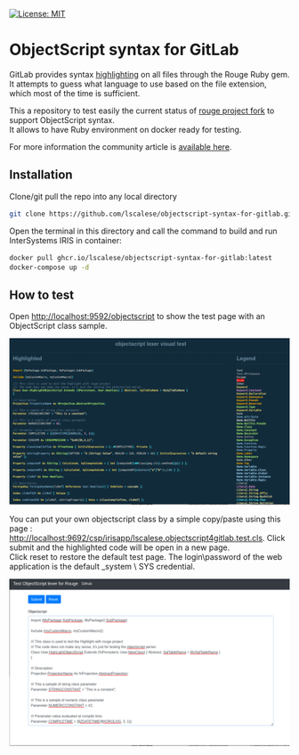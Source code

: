 [![License: MIT](https://img.shields.io/badge/License-MIT-blue.svg?style=flat&logo=AdGuard)](LICENSE)
# ObjectScript syntax for GitLab

GitLab provides syntax [highlighting](https://docs.gitlab.com/ee/user/project/highlighting.html) on all files through the Rouge Ruby gem. It attempts to guess what language to use based on the file extension, which most of the time is sufficient.  

This a repository to test easily the current status of [rouge project fork](https://github.com/lscalese/rouge/tree/objectscript) to support ObjectScript syntax.  
It allows to have Ruby environment on docker ready for testing.  


For more information the community article is [available here](https://community.intersystems.com/post/objectscript-syntax-gitlab).


## Installation

Clone/git pull the repo into any local directory

```bash
git clone https://github.com/lscalese/objectscript-syntax-for-gitlab.git
```

Open the terminal in this directory and call the command to build and run InterSystems IRIS in container:


```bash
docker pull ghcr.io/lscalese/objectscript-syntax-for-gitlab:latest
docker-compose up -d
```


## How to test

Open [http://localhost:9592/objectscript](http://localhost:9592/objectscript) to show the test page with an ObjectScript class sample.  

![](https://github.com/lscalese/objectscript-syntax-for-gitlab/blob/master/screen-1.png?raw=true)

You can put your own objectscript class by a simple copy/paste using this page : [http://localhost:9692/csp/irisapp/lscalese.objectscript4gitlab.test.cls](http://localhost:9692/csp/irisapp/lscalese.objectscript4gitlab.test.cls).  Click submit and the highlighted code will be open in a new page.  
Click reset to restore the default test page.  The login\password of the web application is the default _system \ SYS credential.

![](https://github.com/lscalese/objectscript-syntax-for-gitlab/blob/master/screen-2.png?raw=true)
